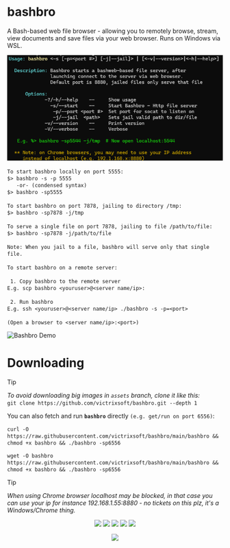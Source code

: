 # bashbro
A Bash-based web file browser - allowing you to remotely browse, stream, view documents and save files via your web browser. Runs on Windows via WSL.

![Bashbro Usage](https://raw.githubusercontent.com/victrixsoft/bashbro/assets/assets/bashbro_usage.png)
```
To start bashbro locally on port 5555: 
$> bashbro -s -p 5555
   -or- (condensed syntax)
$> bashbro -sp5555

To start bashbro on port 7878, jailing to directory /tmp: 
$> bashbro -sp7878 -j/tmp 

To serve a single file on port 7878, jailing to file /path/to/file: 
$> bashbro -sp7878 -j/path/to/file 

Note: When you jail to a file, bashbro will serve only that single file.  

To start bashbro on a remote server:

 1. Copy bashbro to the remote server
E.g. scp bashbro <youruser>@<server name/ip>:

 2. Run bashbro
E.g. ssh <youruser>@<server name/ip> ./bashbro -s -p=<port>

(Open a browser to <server name/ip>:<port>)
```
![Bashbro Demo](https://raw.githubusercontent.com/victrixsoft/bashbro/assets/assets/bashbro_demo.gif)

# Downloading
> [!TIP]
> *To avoid downloading big images in `assets` branch, clone it like this:*<br> 
> `git clone https://github.com/victrixsoft/bashbro.git --depth 1`

You can also fetch and run **`bashbro`** directly `(e.g. get/run on port 6556)`: 
```
curl -O https://raw.githubusercontent.com/victrixsoft/bashbro/main/bashbro && chmod +x bashbro && ./bashbro -sp6556
```
```
wget -O bashbro https://raw.githubusercontent.com/victrixsoft/bashbro/main/bashbro && chmod +x bashbro && ./bashbro -sp6556
```

> [!TIP]
> *When using Chrome browser localhost may be blocked, in that case you can use your ip for instance 
> 192.168.1.55:8880 - no tickets on this plz, it's a Windows/Chrome thing.*



<p align="center" width="100%">
    <img src="https://img.shields.io/badge/Bash-4EAA25?logo=gnubash&logoColor=fff">    
    <img src="https://img.shields.io/badge/Tree-v1.6+-green">
    <img src="https://img.shields.io/badge/Sed--orange">
    <img src="https://img.shields.io/badge/Socat--blue">
    <img src="https://img.shields.io/badge/getopt-T=4-yellow">
</p>
<p align="center" width="100%">
<img src="https://www.gnu.org/graphics/gplv3-with-text-136x68.png">
</p>
